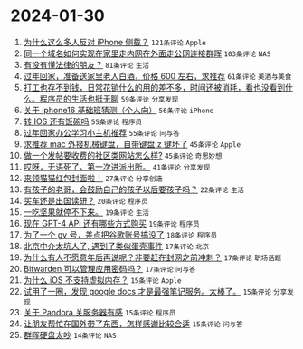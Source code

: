 # 2024-01-30

1. [为什么这么多人反对 iPhone 侧载？](https://www.v2ex.com/t/1012660) `121条评论` `Apple`
1. [同一个域名如何实现在家里走内网在外面走公网连接群晖](https://www.v2ex.com/t/1012671) `103条评论` `NAS`
1. [有没有懂法律的朋友？](https://www.v2ex.com/t/1012663) `81条评论` `生活`
1. [过年回家，准备送家里老人白酒，价格 600 左右，求推荐](https://www.v2ex.com/t/1012668) `61条评论` `美酒与美食`
1. [打工也存不到钱，日常花销什么的用的差不多，时间还被消耗，看也没看到什么。程序员的生活也挺无聊](https://www.v2ex.com/t/1012652) `59条评论` `分享发现`
1. [关于 iphone16 基础班猜测（个人向）](https://www.v2ex.com/t/1012694) `56条评论` `iPhone`
1. [转 IOS 还有饭碗吗](https://www.v2ex.com/t/1012676) `55条评论` `程序员`
1. [过年回家办公学习小主机推荐](https://www.v2ex.com/t/1012703) `55条评论` `问与答`
1. [求推荐 mac 外接机械键盘，自带键盘 z 键坏了](https://www.v2ex.com/t/1012645) `45条评论` `Apple`
1. [做一个发帖要收费的社区类网站怎么样?](https://www.v2ex.com/t/1012683) `45条评论` `奇思妙想`
1. [哎呀，无语死了，第一次进派出所。](https://www.v2ex.com/t/1012638) `41条评论` `分享发现`
1. [来领猫猫红包封面啦！](https://www.v2ex.com/t/1012684) `27条评论` `分享创造`
1. [有孩子的老哥，会鼓励自己的孩子以后要孩子吗？](https://www.v2ex.com/t/1012729) `22条评论` `生活`
1. [买车还是出国读研？](https://www.v2ex.com/t/1012718) `20条评论` `程序员`
1. [一吃坚果就停不下来。](https://www.v2ex.com/t/1012737) `19条评论` `生活`
1. [现在 GPT-4 API 还有哪些方式购买](https://www.v2ex.com/t/1012669) `19条评论` `程序员`
1. [为了一个 gv 号，差点把谷歌账号搞没了](https://www.v2ex.com/t/1012709) `18条评论` `程序员`
1. [北京中介太坑人了, 遇到了类似蛋壳事件](https://www.v2ex.com/t/1012715) `17条评论` `北京`
1. [为什么有人不愿意年后再说呢？非要赶在封网之前冲刺？](https://www.v2ex.com/t/1012688) `17条评论` `职场话题`
1. [Bitwarden 可以管理应用密码吗？](https://www.v2ex.com/t/1012662) `17条评论` `问与答`
1. [为什么 iOS 不支持虚拟内存？](https://www.v2ex.com/t/1012768) `15条评论` `Apple`
1. [试用了一圈，发现 google docs 才是最强笔记服务。太棒了。](https://www.v2ex.com/t/1012728) `15条评论` `分享发现`
1. [关于 Pandora 关服务器有感](https://www.v2ex.com/t/1012710) `15条评论` `程序员`
1. [让朋友帮忙在国外带了东西，怎样感谢比较合适](https://www.v2ex.com/t/1012646) `15条评论` `问与答`
1. [群晖硬盘太吵](https://www.v2ex.com/t/1012733) `14条评论` `NAS`

